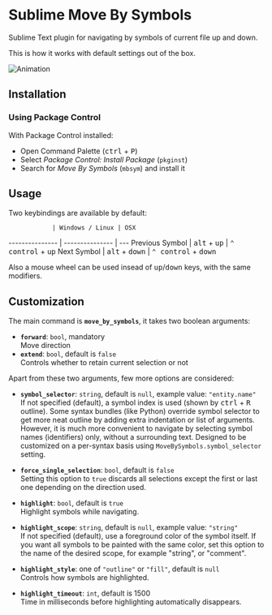 Sublime Move By Symbols
=======================

Sublime Text plugin for navigating by symbols of current file up and down.

This is how it works with default settings out of the box.

![Animation](http://habrastorage.org/storage3/113/4e7/25a/1134e725aa2d63666d909637889cb295.gif)


Installation
---
### Using Package Control
With Package Control installed:
 - Open Command Palette (<kbd>ctrl</kbd> + <kbd>P</kbd>)
 - Select *Package Control: Install Package* (`pkginst`)
 - Search for *Move By Symbols* (`mbsym`) and install it


Usage
---
Two keybindings are available by default:

                | Windows / Linux | OSX
--------------- | --------------- | --- 
Previous Symbol | <kbd>alt</kbd> + <kbd>up</kbd>   | <kbd>⌃ control</kbd> + <kbd>up</kbd>
Next Symbol     | <kbd>alt</kbd> + <kbd>down</kbd> | <kbd>⌃ control</kbd> + <kbd>down</kbd>

Also a mouse wheel can be used insead of <kbd>up</kbd>/<kbd>down</kbd> keys, with the same modifiers.


Customization
---
The main command is **`move_by_symbols`**, it takes two boolean arguments:

 - <strong>`forward`</strong>: `bool`, mandatory<br/>
   Move direction
 - <strong>`extend`</strong>: `bool`, default is `false`<br/>
   Controls whether to retain current selection or not

Apart from these two arguments, few more options are considered:

 - <strong>`symbol_selector`</strong>: `string`, default is `null`, example value: `"entity.name"`<br/>
   If not specified (default), a symbol index is used (shown by <kbd>ctrl</kbd> + <kbd>R</kbd> outline).
   Some syntax bundles (like Python) override symbol selector to get more neat outline
   by adding extra indentation or list of arguments.
   However, it is much more convenient to navigate by selecting symbol names (identifiers) only,
   without a surrounding text.
   Designed to be customized on a per-syntax basis using `MoveBySymbols.symbol_selector` setting.

 - <strong>`force_single_selection`</strong>: `bool`, default is `false`<br/>
   Setting this option to `true` discards all selections except the first or last one
   depending on the direction used.

 - <strong>`highlight`</strong>: `bool`, default is `true`<br/>
   Highlight symbols while navigating.

 - <strong>`highlight_scope`</strong>: `string`, default is `null`, example value: `"string"`<br/>
   If not specified (default), use a foreground color of the symbol itself.
   If you want all symbols to be painted with the same color, set this option
   to the name of the desired scope, for example "string", or "comment".

 - <strong>`highlight_style`</strong>: one of `"outline"` or `"fill"`, default is `null`<br/>
   Controls how symbols are highlighted.

 - <strong>`highlight_timeout`</strong>: `int`, default is 1500<br/>
   Time in milliseconds before highlighting automatically disappears.


